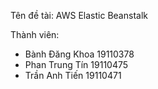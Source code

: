 Tên đề tài: AWS Elastic Beanstalk

Thành viên:

- Bành Đăng Khoa 19110378
- Phan Trung Tín 19110475
- Trần Anh Tiến 19110471
